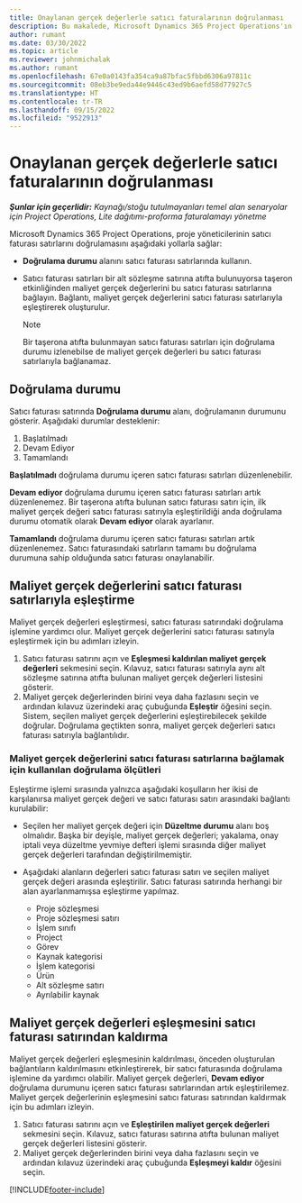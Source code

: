 ```yaml
---
title: Onaylanan gerçek değerlerle satıcı faturalarının doğrulanması
description: Bu makalede, Microsoft Dynamics 365 Project Operations'ın proje yöneticilerinin, yüklenicilerin yaptığı iş ve kaydedilme tarihi olarak onaylanan gerçek değerlerle satıcı faturalarını ve proje ekibi üyeleri tarafından kullanılan giderleri ve malzemeleri nasıl doğrulayacağı açıklanır.
author: rumant
ms.date: 03/30/2022
ms.topic: article
ms.reviewer: johnmichalak
ms.author: rumant
ms.openlocfilehash: 67e0a0143fa354ca9a87bfac5fbbd6306a97811c
ms.sourcegitcommit: 08eb3be9eda44e9446c43ed9b6aefd58d77927c5
ms.translationtype: HT
ms.contentlocale: tr-TR
ms.lasthandoff: 09/15/2022
ms.locfileid: "9522913"
---
```

# <a name="verification-of-vendor-invoices-with-approved-actuals"></a>Onaylanan gerçek değerlerle satıcı faturalarının doğrulanması

_**Şunlar için geçerlidir:** Kaynağı/stoğu tutulmayanları temel alan senaryolar için Project Operations, Lite dağıtımı-proforma faturalamayı yönetme_

Microsoft Dynamics 365 Project Operations, proje yöneticilerinin satıcı faturası satırlarını doğrulamasını aşağıdaki yollarla sağlar:

- **Doğrulama durumu** alanını satıcı faturası satırlarında kullanın.
- Satıcı faturası satırları bir alt sözleşme satırına atıfta bulunuyorsa taşeron etkinliğinden maliyet gerçek değerlerini bu satıcı faturası satırlarına bağlayın. Bağlantı, maliyet gerçek değerlerini satıcı faturası satırlarıyla eşleştirerek oluşturulur.

    > [!NOTE]
    > Bir taşerona atıfta bulunmayan satıcı faturası satırları için doğrulama durumu izlenebilse de maliyet gerçek değerleri bu satıcı faturası satırlarıyla bağlanamaz.

## <a name="verification-status"></a>Doğrulama durumu

Satıcı faturası satırında **Doğrulama durumu** alanı, doğrulamanın durumunu gösterir. Aşağıdaki durumlar desteklenir:

1. Başlatılmadı
2. Devam Ediyor
3. Tamamlandı

**Başlatılmadı** doğrulama durumu içeren satıcı faturası satırları düzenlenebilir.

**Devam ediyor** doğrulama durumu içeren satıcı faturası satırları artık düzenlenemez. Bir taşerona atıfta bulunan satıcı faturası satırı için, ilk maliyet gerçek değeri satıcı faturası satırıyla eşleştirildiği anda doğrulama durumu otomatik olarak **Devam ediyor** olarak ayarlanır.

**Tamamlandı** doğrulama durumu içeren satıcı faturası satırları artık düzenlenemez. Satıcı faturasındaki satırların tamamı bu doğrulama durumuna sahip olduğunda satıcı faturası onaylanabilir.

## <a name="match-cost-actuals-to-vendor-invoice-lines"></a>Maliyet gerçek değerlerini satıcı faturası satırlarıyla eşleştirme

Maliyet gerçek değerleri eşleştirmesi, satıcı faturası satırındaki doğrulama işlemine yardımcı olur. Maliyet gerçek değerlerini satıcı faturası satırıyla eşleştirmek için bu adımları izleyin.

1. Satıcı faturası satırını açın ve **Eşleşmesi kaldırılan maliyet gerçek değerleri** sekmesini seçin. Kılavuz, satıcı faturası satırıyla aynı alt sözleşme satırına atıfta bulunan maliyet gerçek değerleri listesini gösterir.
2. Maliyet gerçek değerlerinden birini veya daha fazlasını seçin ve ardından kılavuz üzerindeki araç çubuğunda **Eşleştir** öğesini seçin. Sistem, seçilen maliyet gerçek değerlerini eşleştirebilecek şekilde doğrular. Doğrulama geçtikten sonra, maliyet gerçek değerleri satıcı faturası satırıyla bağlantılıdır.

### <a name="validation-criteria-that-are-used-to-link-cost-actuals-to-vendor-invoice-lines"></a>Maliyet gerçek değerlerini satıcı faturası satırlarına bağlamak için kullanılan doğrulama ölçütleri

Eşleştirme işlemi sırasında yalnızca aşağıdaki koşulların her ikisi de karşılanırsa maliyet gerçek değeri ve satıcı faturası satırı arasındaki bağlantı kurulabilir:

- Seçilen her maliyet gerçek değeri için **Düzeltme durumu** alanı boş olmalıdır. Başka bir deyişle, maliyet gerçek değerleri; yakalama, onay iptali veya düzeltme yevmiye defteri işlemi sırasında diğer maliyet gerçek değerleri tarafından değiştirilmemiştir.
- Aşağıdaki alanların değerleri satıcı faturası satırı ve seçilen maliyet gerçek değeri arasında eşleştirilir. Satıcı faturası satırında herhangi bir alan ayarlanmamışsa eşleştirme yapılmaz.

    - Proje sözleşmesi
    - Proje sözleşmesi satırı
    - İşlem sınıfı
    - Project
    - Görev
    - Kaynak kategorisi
    - İşlem kategorisi
    - Ürün
    - Alt sözleşme satırı
    - Ayrılabilir kaynak

## <a name="unmatch-cost-actuals-from-a-vendor-invoice-line"></a>Maliyet gerçek değerleri eşleşmesini satıcı faturası satırından kaldırma

Maliyet gerçek değerleri eşleşmesinin kaldırılması, önceden oluşturulan bağlantıların kaldırılmasını etkinleştirerek, bir satıcı faturasında doğrulama işlemine da yardımcı olabilir. Maliyet gerçek değerleri, **Devam ediyor** doğrulama durumunu içeren satıcı faturası satırlarından artık eşleştirilemez. Maliyet gerçek değerlerinin eşleşmesini satıcı faturası satırından kaldırmak için bu adımları izleyin.

1. Satıcı faturası satırını açın ve **Eşleştirilen maliyet gerçek değerleri** sekmesini seçin. Kılavuz, satıcı faturası satırına atıfta bulunan maliyet gerçek değerleri listesini gösterir.
2. Maliyet gerçek değerlerinden birini veya daha fazlasını seçin ve ardından kılavuz üzerindeki araç çubuğunda **Eşleşmeyi kaldır** öğesini seçin.

[!INCLUDE[footer-include](../../includes/footer-banner.md)]

